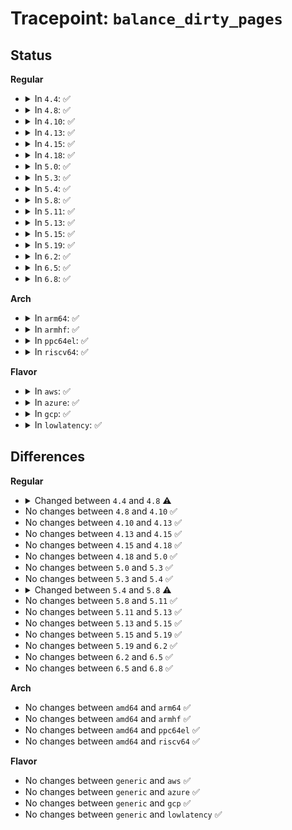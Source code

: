 # Tracepoint: <code>balance_dirty_pages</code>

## Status
<b>Regular</b>
<ul>
<li>
<details>
<summary>In <code>4.4</code>: ✅</summary>

Event:

```c
struct trace_event_raw_balance_dirty_pages {
    struct trace_entry ent;
    char bdi[32];
    long unsigned int limit;
    long unsigned int setpoint;
    long unsigned int dirty;
    long unsigned int bdi_setpoint;
    long unsigned int bdi_dirty;
    long unsigned int dirty_ratelimit;
    long unsigned int task_ratelimit;
    unsigned int dirtied;
    unsigned int dirtied_pause;
    long unsigned int paused;
    long int pause;
    long unsigned int period;
    long int think;
    u32 __data_loc_cgroup;
    char __data[0];
};
```
Function:

```c
void trace_event_raw_event_balance_dirty_pages(void *__data, struct bdi_writeback *wb, long unsigned int thresh, long unsigned int bg_thresh, long unsigned int dirty, long unsigned int bdi_thresh, long unsigned int bdi_dirty, long unsigned int dirty_ratelimit, long unsigned int task_ratelimit, long unsigned int dirtied, long unsigned int period, long int pause, long unsigned int start_time);
```
</details>
</li>
<li>
<details>
<summary>In <code>4.8</code>: ✅</summary>

Event:

```c
struct trace_event_raw_balance_dirty_pages {
    struct trace_entry ent;
    char bdi[32];
    long unsigned int limit;
    long unsigned int setpoint;
    long unsigned int dirty;
    long unsigned int bdi_setpoint;
    long unsigned int bdi_dirty;
    long unsigned int dirty_ratelimit;
    long unsigned int task_ratelimit;
    unsigned int dirtied;
    unsigned int dirtied_pause;
    long unsigned int paused;
    long int pause;
    long unsigned int period;
    long int think;
    unsigned int cgroup_ino;
    char __data[0];
};
```
Function:

```c
void trace_event_raw_event_balance_dirty_pages(void *__data, struct bdi_writeback *wb, long unsigned int thresh, long unsigned int bg_thresh, long unsigned int dirty, long unsigned int bdi_thresh, long unsigned int bdi_dirty, long unsigned int dirty_ratelimit, long unsigned int task_ratelimit, long unsigned int dirtied, long unsigned int period, long int pause, long unsigned int start_time);
```
</details>
</li>
<li>
<details>
<summary>In <code>4.10</code>: ✅</summary>

Event:

```c
struct trace_event_raw_balance_dirty_pages {
    struct trace_entry ent;
    char bdi[32];
    long unsigned int limit;
    long unsigned int setpoint;
    long unsigned int dirty;
    long unsigned int bdi_setpoint;
    long unsigned int bdi_dirty;
    long unsigned int dirty_ratelimit;
    long unsigned int task_ratelimit;
    unsigned int dirtied;
    unsigned int dirtied_pause;
    long unsigned int paused;
    long int pause;
    long unsigned int period;
    long int think;
    unsigned int cgroup_ino;
    char __data[0];
};
```
Function:

```c
void trace_event_raw_event_balance_dirty_pages(void *__data, struct bdi_writeback *wb, long unsigned int thresh, long unsigned int bg_thresh, long unsigned int dirty, long unsigned int bdi_thresh, long unsigned int bdi_dirty, long unsigned int dirty_ratelimit, long unsigned int task_ratelimit, long unsigned int dirtied, long unsigned int period, long int pause, long unsigned int start_time);
```
</details>
</li>
<li>
<details>
<summary>In <code>4.13</code>: ✅</summary>

Event:

```c
struct trace_event_raw_balance_dirty_pages {
    struct trace_entry ent;
    char bdi[32];
    long unsigned int limit;
    long unsigned int setpoint;
    long unsigned int dirty;
    long unsigned int bdi_setpoint;
    long unsigned int bdi_dirty;
    long unsigned int dirty_ratelimit;
    long unsigned int task_ratelimit;
    unsigned int dirtied;
    unsigned int dirtied_pause;
    long unsigned int paused;
    long int pause;
    long unsigned int period;
    long int think;
    unsigned int cgroup_ino;
    char __data[0];
};
```
Function:

```c
void trace_event_raw_event_balance_dirty_pages(void *__data, struct bdi_writeback *wb, long unsigned int thresh, long unsigned int bg_thresh, long unsigned int dirty, long unsigned int bdi_thresh, long unsigned int bdi_dirty, long unsigned int dirty_ratelimit, long unsigned int task_ratelimit, long unsigned int dirtied, long unsigned int period, long int pause, long unsigned int start_time);
```
</details>
</li>
<li>
<details>
<summary>In <code>4.15</code>: ✅</summary>

Event:

```c
struct trace_event_raw_balance_dirty_pages {
    struct trace_entry ent;
    char bdi[32];
    long unsigned int limit;
    long unsigned int setpoint;
    long unsigned int dirty;
    long unsigned int bdi_setpoint;
    long unsigned int bdi_dirty;
    long unsigned int dirty_ratelimit;
    long unsigned int task_ratelimit;
    unsigned int dirtied;
    unsigned int dirtied_pause;
    long unsigned int paused;
    long int pause;
    long unsigned int period;
    long int think;
    unsigned int cgroup_ino;
    char __data[0];
};
```
Function:

```c
void trace_event_raw_event_balance_dirty_pages(void *__data, struct bdi_writeback *wb, long unsigned int thresh, long unsigned int bg_thresh, long unsigned int dirty, long unsigned int bdi_thresh, long unsigned int bdi_dirty, long unsigned int dirty_ratelimit, long unsigned int task_ratelimit, long unsigned int dirtied, long unsigned int period, long int pause, long unsigned int start_time);
```
</details>
</li>
<li>
<details>
<summary>In <code>4.18</code>: ✅</summary>

Event:

```c
struct trace_event_raw_balance_dirty_pages {
    struct trace_entry ent;
    char bdi[32];
    long unsigned int limit;
    long unsigned int setpoint;
    long unsigned int dirty;
    long unsigned int bdi_setpoint;
    long unsigned int bdi_dirty;
    long unsigned int dirty_ratelimit;
    long unsigned int task_ratelimit;
    unsigned int dirtied;
    unsigned int dirtied_pause;
    long unsigned int paused;
    long int pause;
    long unsigned int period;
    long int think;
    unsigned int cgroup_ino;
    char __data[0];
};
```
Function:

```c
void trace_event_raw_event_balance_dirty_pages(void *__data, struct bdi_writeback *wb, long unsigned int thresh, long unsigned int bg_thresh, long unsigned int dirty, long unsigned int bdi_thresh, long unsigned int bdi_dirty, long unsigned int dirty_ratelimit, long unsigned int task_ratelimit, long unsigned int dirtied, long unsigned int period, long int pause, long unsigned int start_time);
```
</details>
</li>
<li>
<details>
<summary>In <code>5.0</code>: ✅</summary>

Event:

```c
struct trace_event_raw_balance_dirty_pages {
    struct trace_entry ent;
    char bdi[32];
    long unsigned int limit;
    long unsigned int setpoint;
    long unsigned int dirty;
    long unsigned int bdi_setpoint;
    long unsigned int bdi_dirty;
    long unsigned int dirty_ratelimit;
    long unsigned int task_ratelimit;
    unsigned int dirtied;
    unsigned int dirtied_pause;
    long unsigned int paused;
    long int pause;
    long unsigned int period;
    long int think;
    unsigned int cgroup_ino;
    char __data[0];
};
```
Function:

```c
void trace_event_raw_event_balance_dirty_pages(void *__data, struct bdi_writeback *wb, long unsigned int thresh, long unsigned int bg_thresh, long unsigned int dirty, long unsigned int bdi_thresh, long unsigned int bdi_dirty, long unsigned int dirty_ratelimit, long unsigned int task_ratelimit, long unsigned int dirtied, long unsigned int period, long int pause, long unsigned int start_time);
```
</details>
</li>
<li>
<details>
<summary>In <code>5.3</code>: ✅</summary>

Event:

```c
struct trace_event_raw_balance_dirty_pages {
    struct trace_entry ent;
    char bdi[32];
    long unsigned int limit;
    long unsigned int setpoint;
    long unsigned int dirty;
    long unsigned int bdi_setpoint;
    long unsigned int bdi_dirty;
    long unsigned int dirty_ratelimit;
    long unsigned int task_ratelimit;
    unsigned int dirtied;
    unsigned int dirtied_pause;
    long unsigned int paused;
    long int pause;
    long unsigned int period;
    long int think;
    unsigned int cgroup_ino;
    char __data[0];
};
```
Function:

```c
void trace_event_raw_event_balance_dirty_pages(void *__data, struct bdi_writeback *wb, long unsigned int thresh, long unsigned int bg_thresh, long unsigned int dirty, long unsigned int bdi_thresh, long unsigned int bdi_dirty, long unsigned int dirty_ratelimit, long unsigned int task_ratelimit, long unsigned int dirtied, long unsigned int period, long int pause, long unsigned int start_time);
```
</details>
</li>
<li>
<details>
<summary>In <code>5.4</code>: ✅</summary>

Event:

```c
struct trace_event_raw_balance_dirty_pages {
    struct trace_entry ent;
    char bdi[32];
    long unsigned int limit;
    long unsigned int setpoint;
    long unsigned int dirty;
    long unsigned int bdi_setpoint;
    long unsigned int bdi_dirty;
    long unsigned int dirty_ratelimit;
    long unsigned int task_ratelimit;
    unsigned int dirtied;
    unsigned int dirtied_pause;
    long unsigned int paused;
    long int pause;
    long unsigned int period;
    long int think;
    unsigned int cgroup_ino;
    char __data[0];
};
```
Function:

```c
void trace_event_raw_event_balance_dirty_pages(void *__data, struct bdi_writeback *wb, long unsigned int thresh, long unsigned int bg_thresh, long unsigned int dirty, long unsigned int bdi_thresh, long unsigned int bdi_dirty, long unsigned int dirty_ratelimit, long unsigned int task_ratelimit, long unsigned int dirtied, long unsigned int period, long int pause, long unsigned int start_time);
```
</details>
</li>
<li>
<details>
<summary>In <code>5.8</code>: ✅</summary>

Event:

```c
struct trace_event_raw_balance_dirty_pages {
    struct trace_entry ent;
    char bdi[32];
    long unsigned int limit;
    long unsigned int setpoint;
    long unsigned int dirty;
    long unsigned int bdi_setpoint;
    long unsigned int bdi_dirty;
    long unsigned int dirty_ratelimit;
    long unsigned int task_ratelimit;
    unsigned int dirtied;
    unsigned int dirtied_pause;
    long unsigned int paused;
    long int pause;
    long unsigned int period;
    long int think;
    ino_t cgroup_ino;
    char __data[0];
};
```
Function:

```c
void trace_event_raw_event_balance_dirty_pages(void *__data, struct bdi_writeback *wb, long unsigned int thresh, long unsigned int bg_thresh, long unsigned int dirty, long unsigned int bdi_thresh, long unsigned int bdi_dirty, long unsigned int dirty_ratelimit, long unsigned int task_ratelimit, long unsigned int dirtied, long unsigned int period, long int pause, long unsigned int start_time);
```
</details>
</li>
<li>
<details>
<summary>In <code>5.11</code>: ✅</summary>

Event:

```c
struct trace_event_raw_balance_dirty_pages {
    struct trace_entry ent;
    char bdi[32];
    long unsigned int limit;
    long unsigned int setpoint;
    long unsigned int dirty;
    long unsigned int bdi_setpoint;
    long unsigned int bdi_dirty;
    long unsigned int dirty_ratelimit;
    long unsigned int task_ratelimit;
    unsigned int dirtied;
    unsigned int dirtied_pause;
    long unsigned int paused;
    long int pause;
    long unsigned int period;
    long int think;
    ino_t cgroup_ino;
    char __data[0];
};
```
Function:

```c
void trace_event_raw_event_balance_dirty_pages(void *__data, struct bdi_writeback *wb, long unsigned int thresh, long unsigned int bg_thresh, long unsigned int dirty, long unsigned int bdi_thresh, long unsigned int bdi_dirty, long unsigned int dirty_ratelimit, long unsigned int task_ratelimit, long unsigned int dirtied, long unsigned int period, long int pause, long unsigned int start_time);
```
</details>
</li>
<li>
<details>
<summary>In <code>5.13</code>: ✅</summary>

Event:

```c
struct trace_event_raw_balance_dirty_pages {
    struct trace_entry ent;
    char bdi[32];
    long unsigned int limit;
    long unsigned int setpoint;
    long unsigned int dirty;
    long unsigned int bdi_setpoint;
    long unsigned int bdi_dirty;
    long unsigned int dirty_ratelimit;
    long unsigned int task_ratelimit;
    unsigned int dirtied;
    unsigned int dirtied_pause;
    long unsigned int paused;
    long int pause;
    long unsigned int period;
    long int think;
    ino_t cgroup_ino;
    char __data[0];
};
```
Function:

```c
void trace_event_raw_event_balance_dirty_pages(void *__data, struct bdi_writeback *wb, long unsigned int thresh, long unsigned int bg_thresh, long unsigned int dirty, long unsigned int bdi_thresh, long unsigned int bdi_dirty, long unsigned int dirty_ratelimit, long unsigned int task_ratelimit, long unsigned int dirtied, long unsigned int period, long int pause, long unsigned int start_time);
```
</details>
</li>
<li>
<details>
<summary>In <code>5.15</code>: ✅</summary>

Event:

```c
struct trace_event_raw_balance_dirty_pages {
    struct trace_entry ent;
    char bdi[32];
    long unsigned int limit;
    long unsigned int setpoint;
    long unsigned int dirty;
    long unsigned int bdi_setpoint;
    long unsigned int bdi_dirty;
    long unsigned int dirty_ratelimit;
    long unsigned int task_ratelimit;
    unsigned int dirtied;
    unsigned int dirtied_pause;
    long unsigned int paused;
    long int pause;
    long unsigned int period;
    long int think;
    ino_t cgroup_ino;
    char __data[0];
};
```
Function:

```c
void trace_event_raw_event_balance_dirty_pages(void *__data, struct bdi_writeback *wb, long unsigned int thresh, long unsigned int bg_thresh, long unsigned int dirty, long unsigned int bdi_thresh, long unsigned int bdi_dirty, long unsigned int dirty_ratelimit, long unsigned int task_ratelimit, long unsigned int dirtied, long unsigned int period, long int pause, long unsigned int start_time);
```
</details>
</li>
<li>
<details>
<summary>In <code>5.19</code>: ✅</summary>

Event:

```c
struct trace_event_raw_balance_dirty_pages {
    struct trace_entry ent;
    char bdi[32];
    long unsigned int limit;
    long unsigned int setpoint;
    long unsigned int dirty;
    long unsigned int bdi_setpoint;
    long unsigned int bdi_dirty;
    long unsigned int dirty_ratelimit;
    long unsigned int task_ratelimit;
    unsigned int dirtied;
    unsigned int dirtied_pause;
    long unsigned int paused;
    long int pause;
    long unsigned int period;
    long int think;
    ino_t cgroup_ino;
    char __data[0];
};
```
Function:

```c
void trace_event_raw_event_balance_dirty_pages(void *__data, struct bdi_writeback *wb, long unsigned int thresh, long unsigned int bg_thresh, long unsigned int dirty, long unsigned int bdi_thresh, long unsigned int bdi_dirty, long unsigned int dirty_ratelimit, long unsigned int task_ratelimit, long unsigned int dirtied, long unsigned int period, long int pause, long unsigned int start_time);
```
</details>
</li>
<li>
<details>
<summary>In <code>6.2</code>: ✅</summary>

Event:

```c
struct trace_event_raw_balance_dirty_pages {
    struct trace_entry ent;
    char bdi[32];
    long unsigned int limit;
    long unsigned int setpoint;
    long unsigned int dirty;
    long unsigned int bdi_setpoint;
    long unsigned int bdi_dirty;
    long unsigned int dirty_ratelimit;
    long unsigned int task_ratelimit;
    unsigned int dirtied;
    unsigned int dirtied_pause;
    long unsigned int paused;
    long int pause;
    long unsigned int period;
    long int think;
    ino_t cgroup_ino;
    char __data[0];
};
```
Function:

```c
void trace_event_raw_event_balance_dirty_pages(void *__data, struct bdi_writeback *wb, long unsigned int thresh, long unsigned int bg_thresh, long unsigned int dirty, long unsigned int bdi_thresh, long unsigned int bdi_dirty, long unsigned int dirty_ratelimit, long unsigned int task_ratelimit, long unsigned int dirtied, long unsigned int period, long int pause, long unsigned int start_time);
```
</details>
</li>
<li>
<details>
<summary>In <code>6.5</code>: ✅</summary>

Event:

```c
struct trace_event_raw_balance_dirty_pages {
    struct trace_entry ent;
    char bdi[32];
    long unsigned int limit;
    long unsigned int setpoint;
    long unsigned int dirty;
    long unsigned int bdi_setpoint;
    long unsigned int bdi_dirty;
    long unsigned int dirty_ratelimit;
    long unsigned int task_ratelimit;
    unsigned int dirtied;
    unsigned int dirtied_pause;
    long unsigned int paused;
    long int pause;
    long unsigned int period;
    long int think;
    ino_t cgroup_ino;
    char __data[0];
};
```
Function:

```c
void trace_event_raw_event_balance_dirty_pages(void *__data, struct bdi_writeback *wb, long unsigned int thresh, long unsigned int bg_thresh, long unsigned int dirty, long unsigned int bdi_thresh, long unsigned int bdi_dirty, long unsigned int dirty_ratelimit, long unsigned int task_ratelimit, long unsigned int dirtied, long unsigned int period, long int pause, long unsigned int start_time);
```
</details>
</li>
<li>
<details>
<summary>In <code>6.8</code>: ✅</summary>

Event:

```c
struct trace_event_raw_balance_dirty_pages {
    struct trace_entry ent;
    char bdi[32];
    long unsigned int limit;
    long unsigned int setpoint;
    long unsigned int dirty;
    long unsigned int bdi_setpoint;
    long unsigned int bdi_dirty;
    long unsigned int dirty_ratelimit;
    long unsigned int task_ratelimit;
    unsigned int dirtied;
    unsigned int dirtied_pause;
    long unsigned int paused;
    long int pause;
    long unsigned int period;
    long int think;
    ino_t cgroup_ino;
    char __data[0];
};
```
Function:

```c
void trace_event_raw_event_balance_dirty_pages(void *__data, struct bdi_writeback *wb, long unsigned int thresh, long unsigned int bg_thresh, long unsigned int dirty, long unsigned int bdi_thresh, long unsigned int bdi_dirty, long unsigned int dirty_ratelimit, long unsigned int task_ratelimit, long unsigned int dirtied, long unsigned int period, long int pause, long unsigned int start_time);
```
</details>
</li>
</ul>
<b>Arch</b>
<ul>
<li>
<details>
<summary>In <code>arm64</code>: ✅</summary>

Event:

```c
struct trace_event_raw_balance_dirty_pages {
    struct trace_entry ent;
    char bdi[32];
    long unsigned int limit;
    long unsigned int setpoint;
    long unsigned int dirty;
    long unsigned int bdi_setpoint;
    long unsigned int bdi_dirty;
    long unsigned int dirty_ratelimit;
    long unsigned int task_ratelimit;
    unsigned int dirtied;
    unsigned int dirtied_pause;
    long unsigned int paused;
    long int pause;
    long unsigned int period;
    long int think;
    unsigned int cgroup_ino;
    char __data[0];
};
```
Function:

```c
void trace_event_raw_event_balance_dirty_pages(void *__data, struct bdi_writeback *wb, long unsigned int thresh, long unsigned int bg_thresh, long unsigned int dirty, long unsigned int bdi_thresh, long unsigned int bdi_dirty, long unsigned int dirty_ratelimit, long unsigned int task_ratelimit, long unsigned int dirtied, long unsigned int period, long int pause, long unsigned int start_time);
```
</details>
</li>
<li>
<details>
<summary>In <code>armhf</code>: ✅</summary>

Event:

```c
struct trace_event_raw_balance_dirty_pages {
    struct trace_entry ent;
    char bdi[32];
    long unsigned int limit;
    long unsigned int setpoint;
    long unsigned int dirty;
    long unsigned int bdi_setpoint;
    long unsigned int bdi_dirty;
    long unsigned int dirty_ratelimit;
    long unsigned int task_ratelimit;
    unsigned int dirtied;
    unsigned int dirtied_pause;
    long unsigned int paused;
    long int pause;
    long unsigned int period;
    long int think;
    unsigned int cgroup_ino;
    char __data[0];
};
```
Function:

```c
void trace_event_raw_event_balance_dirty_pages(void *__data, struct bdi_writeback *wb, long unsigned int thresh, long unsigned int bg_thresh, long unsigned int dirty, long unsigned int bdi_thresh, long unsigned int bdi_dirty, long unsigned int dirty_ratelimit, long unsigned int task_ratelimit, long unsigned int dirtied, long unsigned int period, long int pause, long unsigned int start_time);
```
</details>
</li>
<li>
<details>
<summary>In <code>ppc64el</code>: ✅</summary>

Event:

```c
struct trace_event_raw_balance_dirty_pages {
    struct trace_entry ent;
    char bdi[32];
    long unsigned int limit;
    long unsigned int setpoint;
    long unsigned int dirty;
    long unsigned int bdi_setpoint;
    long unsigned int bdi_dirty;
    long unsigned int dirty_ratelimit;
    long unsigned int task_ratelimit;
    unsigned int dirtied;
    unsigned int dirtied_pause;
    long unsigned int paused;
    long int pause;
    long unsigned int period;
    long int think;
    unsigned int cgroup_ino;
    char __data[0];
};
```
Function:

```c
void trace_event_raw_event_balance_dirty_pages(void *__data, struct bdi_writeback *wb, long unsigned int thresh, long unsigned int bg_thresh, long unsigned int dirty, long unsigned int bdi_thresh, long unsigned int bdi_dirty, long unsigned int dirty_ratelimit, long unsigned int task_ratelimit, long unsigned int dirtied, long unsigned int period, long int pause, long unsigned int start_time);
```
</details>
</li>
<li>
<details>
<summary>In <code>riscv64</code>: ✅</summary>

Event:

```c
struct trace_event_raw_balance_dirty_pages {
    struct trace_entry ent;
    char bdi[32];
    long unsigned int limit;
    long unsigned int setpoint;
    long unsigned int dirty;
    long unsigned int bdi_setpoint;
    long unsigned int bdi_dirty;
    long unsigned int dirty_ratelimit;
    long unsigned int task_ratelimit;
    unsigned int dirtied;
    unsigned int dirtied_pause;
    long unsigned int paused;
    long int pause;
    long unsigned int period;
    long int think;
    unsigned int cgroup_ino;
    char __data[0];
};
```
Function:

```c
void trace_event_raw_event_balance_dirty_pages(void *__data, struct bdi_writeback *wb, long unsigned int thresh, long unsigned int bg_thresh, long unsigned int dirty, long unsigned int bdi_thresh, long unsigned int bdi_dirty, long unsigned int dirty_ratelimit, long unsigned int task_ratelimit, long unsigned int dirtied, long unsigned int period, long int pause, long unsigned int start_time);
```
</details>
</li>
</ul>
<b>Flavor</b>
<ul>
<li>
<details>
<summary>In <code>aws</code>: ✅</summary>

Event:

```c
struct trace_event_raw_balance_dirty_pages {
    struct trace_entry ent;
    char bdi[32];
    long unsigned int limit;
    long unsigned int setpoint;
    long unsigned int dirty;
    long unsigned int bdi_setpoint;
    long unsigned int bdi_dirty;
    long unsigned int dirty_ratelimit;
    long unsigned int task_ratelimit;
    unsigned int dirtied;
    unsigned int dirtied_pause;
    long unsigned int paused;
    long int pause;
    long unsigned int period;
    long int think;
    unsigned int cgroup_ino;
    char __data[0];
};
```
Function:

```c
void trace_event_raw_event_balance_dirty_pages(void *__data, struct bdi_writeback *wb, long unsigned int thresh, long unsigned int bg_thresh, long unsigned int dirty, long unsigned int bdi_thresh, long unsigned int bdi_dirty, long unsigned int dirty_ratelimit, long unsigned int task_ratelimit, long unsigned int dirtied, long unsigned int period, long int pause, long unsigned int start_time);
```
</details>
</li>
<li>
<details>
<summary>In <code>azure</code>: ✅</summary>

Event:

```c
struct trace_event_raw_balance_dirty_pages {
    struct trace_entry ent;
    char bdi[32];
    long unsigned int limit;
    long unsigned int setpoint;
    long unsigned int dirty;
    long unsigned int bdi_setpoint;
    long unsigned int bdi_dirty;
    long unsigned int dirty_ratelimit;
    long unsigned int task_ratelimit;
    unsigned int dirtied;
    unsigned int dirtied_pause;
    long unsigned int paused;
    long int pause;
    long unsigned int period;
    long int think;
    unsigned int cgroup_ino;
    char __data[0];
};
```
Function:

```c
void trace_event_raw_event_balance_dirty_pages(void *__data, struct bdi_writeback *wb, long unsigned int thresh, long unsigned int bg_thresh, long unsigned int dirty, long unsigned int bdi_thresh, long unsigned int bdi_dirty, long unsigned int dirty_ratelimit, long unsigned int task_ratelimit, long unsigned int dirtied, long unsigned int period, long int pause, long unsigned int start_time);
```
</details>
</li>
<li>
<details>
<summary>In <code>gcp</code>: ✅</summary>

Event:

```c
struct trace_event_raw_balance_dirty_pages {
    struct trace_entry ent;
    char bdi[32];
    long unsigned int limit;
    long unsigned int setpoint;
    long unsigned int dirty;
    long unsigned int bdi_setpoint;
    long unsigned int bdi_dirty;
    long unsigned int dirty_ratelimit;
    long unsigned int task_ratelimit;
    unsigned int dirtied;
    unsigned int dirtied_pause;
    long unsigned int paused;
    long int pause;
    long unsigned int period;
    long int think;
    unsigned int cgroup_ino;
    char __data[0];
};
```
Function:

```c
void trace_event_raw_event_balance_dirty_pages(void *__data, struct bdi_writeback *wb, long unsigned int thresh, long unsigned int bg_thresh, long unsigned int dirty, long unsigned int bdi_thresh, long unsigned int bdi_dirty, long unsigned int dirty_ratelimit, long unsigned int task_ratelimit, long unsigned int dirtied, long unsigned int period, long int pause, long unsigned int start_time);
```
</details>
</li>
<li>
<details>
<summary>In <code>lowlatency</code>: ✅</summary>

Event:

```c
struct trace_event_raw_balance_dirty_pages {
    struct trace_entry ent;
    char bdi[32];
    long unsigned int limit;
    long unsigned int setpoint;
    long unsigned int dirty;
    long unsigned int bdi_setpoint;
    long unsigned int bdi_dirty;
    long unsigned int dirty_ratelimit;
    long unsigned int task_ratelimit;
    unsigned int dirtied;
    unsigned int dirtied_pause;
    long unsigned int paused;
    long int pause;
    long unsigned int period;
    long int think;
    unsigned int cgroup_ino;
    char __data[0];
};
```
Function:

```c
void trace_event_raw_event_balance_dirty_pages(void *__data, struct bdi_writeback *wb, long unsigned int thresh, long unsigned int bg_thresh, long unsigned int dirty, long unsigned int bdi_thresh, long unsigned int bdi_dirty, long unsigned int dirty_ratelimit, long unsigned int task_ratelimit, long unsigned int dirtied, long unsigned int period, long int pause, long unsigned int start_time);
```
</details>
</li>
</ul>

## Differences
<b>Regular</b>
<ul>
<li>
<details>
<summary>Changed between <code>4.4</code> and <code>4.8</code> ⚠️</summary>
<ul>
<li>
<b>Event changed. </b>
</li>
<li>
<b>Field added. </b>
<code>unsigned int cgroup_ino</code>
</li>
<li>
<b>Field removed. </b>
<code>u32 __data_loc_cgroup</code>
</li>
</ul>
</details>
</li>
<li>
No changes between <code>4.8</code> and <code>4.10</code> ✅
</li>
<li>
No changes between <code>4.10</code> and <code>4.13</code> ✅
</li>
<li>
No changes between <code>4.13</code> and <code>4.15</code> ✅
</li>
<li>
No changes between <code>4.15</code> and <code>4.18</code> ✅
</li>
<li>
No changes between <code>4.18</code> and <code>5.0</code> ✅
</li>
<li>
No changes between <code>5.0</code> and <code>5.3</code> ✅
</li>
<li>
No changes between <code>5.3</code> and <code>5.4</code> ✅
</li>
<li>
<details>
<summary>Changed between <code>5.4</code> and <code>5.8</code> ⚠️</summary>
<ul>
<li>
<b>Event changed. </b>
</li>
<li>
<b>Field type changed. </b>
<code>unsigned int cgroup_ino</code> ➡️ <code>ino_t cgroup_ino</code>
</li>
</ul>
</details>
</li>
<li>
No changes between <code>5.8</code> and <code>5.11</code> ✅
</li>
<li>
No changes between <code>5.11</code> and <code>5.13</code> ✅
</li>
<li>
No changes between <code>5.13</code> and <code>5.15</code> ✅
</li>
<li>
No changes between <code>5.15</code> and <code>5.19</code> ✅
</li>
<li>
No changes between <code>5.19</code> and <code>6.2</code> ✅
</li>
<li>
No changes between <code>6.2</code> and <code>6.5</code> ✅
</li>
<li>
No changes between <code>6.5</code> and <code>6.8</code> ✅
</li>
</ul>
<b>Arch</b>
<ul>
<li>
No changes between <code>amd64</code> and <code>arm64</code> ✅
</li>
<li>
No changes between <code>amd64</code> and <code>armhf</code> ✅
</li>
<li>
No changes between <code>amd64</code> and <code>ppc64el</code> ✅
</li>
<li>
No changes between <code>amd64</code> and <code>riscv64</code> ✅
</li>
</ul>
<b>Flavor</b>
<ul>
<li>
No changes between <code>generic</code> and <code>aws</code> ✅
</li>
<li>
No changes between <code>generic</code> and <code>azure</code> ✅
</li>
<li>
No changes between <code>generic</code> and <code>gcp</code> ✅
</li>
<li>
No changes between <code>generic</code> and <code>lowlatency</code> ✅
</li>
</ul>
